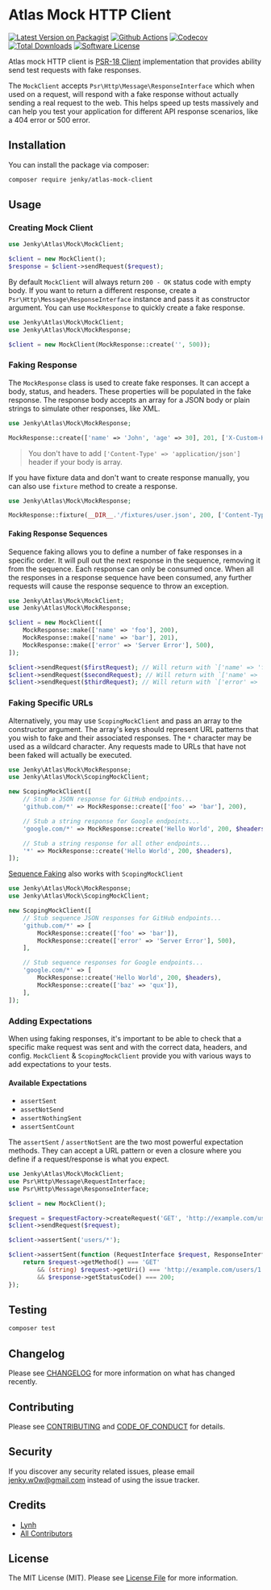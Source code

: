 # Atlas Mock HTTP Client

[![Latest Version on Packagist][ico-version]][link-packagist]
[![Github Actions][ico-gh-actions]][link-gh-actions]
[![Codecov][ico-codecov]][link-codecov]
[![Total Downloads][ico-downloads]][link-downloads]
[![Software License][ico-license]](LICENSE.md)

Atlas mock HTTP client is [PSR-18 Client](https://www.php-fig.org/psr/psr-18/) implementation that provides ability send test requests with fake responses.

The `MockClient` accepts `Psr\Http\Message\ResponseInterface` which when used on a request, will respond with a fake response without actually sending a real request to the web. This helps speed up tests massively and can help you test your application for different API response scenarios, like a 404 error or 500 error.

## Installation

You can install the package via composer:

```bash
composer require jenky/atlas-mock-client
```

## Usage

### Creating Mock Client

```php
use Jenky\Atlas\Mock\MockClient;

$client = new MockClient();
$response = $client->sendRequest($request);
```

By default `MockClient` will always return `200 - OK` status code with empty body. If you want to return a different response, create a `Psr\Http\Message\ResponseInterface` instance and pass it as constructor argument. You can use `MockResponse` to quickly create a fake response.

```php
use Jenky\Atlas\Mock\MockClient;
use Jenky\Atlas\Mock\MockResponse;

$client = new MockClient(MockResponse::create('', 500));
```

### Faking Response

The `MockResponse` class is used to create fake responses. It can accept a body, status, and headers. These properties will be populated in the fake response. The response body accepts an array for a JSON body or plain strings to simulate other responses, like XML.

```php
use Jenky\Atlas\Mock\MockResponse;

MockResponse::create(['name' => 'John', 'age' => 30], 201, ['X-Custom-Header' => 'foo']);
```

> You don't have to add `['Content-Type' => 'application/json']` header if your body is array.

If you have fixture data and don't want to create response manually, you can also use `fixture` method to create a response.

```php
use Jenky\Atlas\Mock\MockResponse;

MockResponse::fixture(__DIR__.'/fixtures/user.json', 200, ['Content-Type' => 'application/json']);
```

#### Faking Response Sequences

Sequence faking allows you to define a number of fake responses in a specific order. It will pull out the next response in the sequence, removing it from the sequence. Each response can only be consumed once. When all the responses in a response sequence have been consumed, any further requests will cause the response sequence to throw an exception.

```php
use Jenky\Atlas\Mock\MockClient;
use Jenky\Atlas\Mock\MockResponse;

$client = new MockClient([
    MockResponse::make(['name' => 'foo'], 200),
    MockResponse::make(['name' => 'bar'], 201),
    MockResponse::make(['error' => 'Server Error'], 500),
]);

$client->sendRequest($firstRequest); // Will return with `['name' => 'foo']` and status `200`
$client->sendRequest($secondRequest); // Will return with `['name' => 'bar']` and status `200`
$client->sendRequest($thirdRequest); // Will return with `['error' => 'Server Error']` and status `500`
```
### Faking Specific URLs

Alternatively, you may use `ScopingMockClient` and pass an array to the constructor argument. The array's keys should represent URL patterns that you wish to fake and their associated responses. The `*` character may be used as a wildcard character. Any requests made to URLs that have not been faked will actually be executed.


```php
use Jenky\Atlas\Mock\MockResponse;
use Jenky\Atlas\Mock\ScopingMockClient;

new ScopingMockClient([
    // Stub a JSON response for GitHub endpoints...
    'github.com/*' => MockResponse::create(['foo' => 'bar'], 200),

    // Stub a string response for Google endpoints...
    'google.com/*' => MockResponse::create('Hello World', 200, $headers),

    // Stub a string response for all other endpoints...
    '*' => MockResponse::create('Hello World', 200, $headers),
]);
```

[Sequence Faking](#faking-response-sequences) also works with `ScopingMockClient`

```php
use Jenky\Atlas\Mock\MockResponse;
use Jenky\Atlas\Mock\ScopingMockClient;

new ScopingMockClient([
    // Stub sequence JSON responses for GitHub endpoints...
    'github.com/*' => [
        MockResponse::create(['foo' => 'bar']),
        MockResponse::create(['error' => 'Server Error'], 500),
    ],

    // Stub sequence responses for Google endpoints...
    'google.com/*' => [
        MockResponse::create('Hello World', 200, $headers),
        MockResponse::create(['baz' => 'qux']),
    ],
]);
```

### Adding Expectations

When using faking responses, it's important to be able to check that a specific make request was sent and with the correct data, headers, and config. `MockClient` & `ScopingMockClient` provide you with various ways to add expectations to your tests.

#### Available Expectations
- `assertSent`
- `assetNotSend`
- `assertNothingSent`
- `assertSentCount`

The `assertSent` / `assertNotSent` are the two most powerful expectation methods. They can accept a URL pattern or even a closure where you define if a request/response is what you expect.

```php
use Jenky\Atlas\Mock\MockClient;
use Psr\Http\Message\RequestInterface;
use Psr\Http\Message\ResponseInterface;

$client = new MockClient();

$request = $requestFactory->createRequest('GET', 'http://example.com/users/1');
$client->sendRequest($request);

$client->assertSent('users/*');

$client->assertSent(function (RequestInterface $request, ResponseInterface $response): bool {
    return $request->getMethod() === 'GET'
        && (string) $request->getUri() === 'http://example.com/users/1'
        && $response->getStatusCode() === 200;
});
```

## Testing

```bash
composer test
```

## Changelog

Please see [CHANGELOG](CHANGELOG.md) for more information on what has changed recently.

## Contributing

Please see [CONTRIBUTING](CONTRIBUTING.md) and [CODE_OF_CONDUCT](CODE_OF_CONDUCT.md) for details.

## Security

If you discover any security related issues, please email jenky.w0w@gmail.com instead of using the issue tracker.

## Credits

- [Lynh](https://github.com/jenky)
- [All Contributors](../../contributors)

## License

The MIT License (MIT). Please see [License File](LICENSE.md) for more information.

[ico-version]: https://img.shields.io/packagist/v/jenky/atlas-mock-client.svg?style=for-the-badge
[ico-license]: https://img.shields.io/badge/license-MIT-brightgreen.svg?style=for-the-badge
[ico-travis]: https://img.shields.io/travis/jenky/atlas-mock-client/master.svg?style=for-the-badge
[ico-scrutinizer]: https://img.shields.io/scrutinizer/coverage/g/jenky/atlas-mock-client.svg?style=for-the-badge
[ico-code-quality]: https://img.shields.io/scrutinizer/g/jenky/atlas-mock-client.svg?style=for-the-badge
[ico-gh-actions]: https://img.shields.io/github/actions/workflow/status/jenky/atlas-mock-client/testing.yml?branch=main&label=actions&logo=github&style=for-the-badge
[ico-codecov]: https://img.shields.io/codecov/c/github/jenky/atlas-mock-client?logo=codecov&style=for-the-badge
[ico-downloads]: https://img.shields.io/packagist/dt/jenky/atlas-mock-client.svg?style=for-the-badge

[link-packagist]: https://packagist.org/packages/jenky/atlas-mock-client
[link-travis]: https://travis-ci.org/jenky/atlas-mock-client
[link-scrutinizer]: https://scrutinizer-ci.com/g/jenky/atlas-mock-client/code-structure
[link-code-quality]: https://scrutinizer-ci.com/g/jenky/atlas-mock-client
[link-gh-actions]: https://github.com/jenky/jenky/atlas-mock-client
[link-codecov]: https://codecov.io/gh/jenky/atlas-mock-client
[link-downloads]: https://packagist.org/packages/jenky/atlas-mock-client

